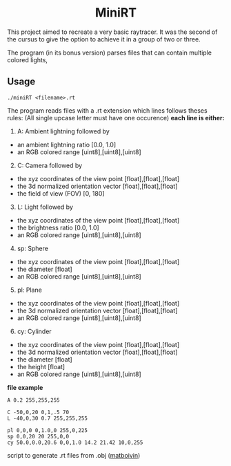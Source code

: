 <h1 align="center">
MiniRT
</h1>
This project aimed to recreate a very basic raytracer. It was the second of the cursus to give the option to achieve it in a group of two or three.

The program (in its bonus version) parses files that can contain multiple colored lights,

## Usage
```
./miniRT <filename>.rt
```
The program reads files with a .rt extension which lines follows theses rules:
(All single upcase letter must have one occurence)
**each line is either:**
1. A: Ambient lightning followed by
- an ambient lightning ratio [0.0, 1.0]
- an RGB colored range [uint8],[uint8],[uint8]

2. C: Camera followed by
- the xyz coordinates of the view point [float],[float],[float]
- the 3d normalized orientation vector [float],[float],[float]
- the field of view (FOV) [0, 180]

3. L: Light followed by
- the xyz coordinates of the view point [float],[float],[float]
- the brightness ratio [0.0, 1.0]
- an RGB colored range [uint8],[uint8],[uint8]

4. sp: Sphere
- the xyz coordinates of the view point [float],[float],[float]
- the diameter [float]
- an RGB colored range [uint8],[uint8],[uint8]

5. pl: Plane
- the xyz coordinates of the view point [float],[float],[float]
- the 3d normalized orientation vector [float],[float],[float]
- an RGB colored range [uint8],[uint8],[uint8]

6. cy: Cylinder
- the xyz coordinates of the view point [float],[float],[float]
- the 3d normalized orientation vector [float],[float],[float]
- the diameter [float]
- the height [float]
- an RGB colored range [uint8],[uint8],[uint8]

**file example**
```
A 0.2 255,255,255

C -50,0,20 0,1,.5 70
L -40,0,30 0.7 255,255,255

pl 0,0,0 0,1.0,0 255,0,225
sp 0,0,20 20 255,0,0
cy 50.0,0.0,20.6 0,0,1.0 14.2 21.42 10,0,255
```
script to generate .rt files from .obj ([matboivin](https://github.com/matboivin/minirt_mesh_converter))
